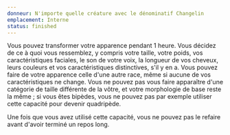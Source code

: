```yaml
---
donneur: N'importe quelle créature avec le dénominatif Changelin
emplacement: Interne
status: finished
---
```

Vous pouvez transformer votre apparence pendant 1 heure. Vous décidez de ce à quoi vous ressemblez, y compris votre taille, votre poids, vos caractéristiques faciales, le son de votre voix, la longueur de vos cheveux, leurs couleurs et vos caractéristiques distinctives, s'il y en a. Vous pouvez faire de votre apparence celle d'une autre race, même si aucune de vos caractéristiques ne change. Vous ne pouvez pas vous faire apparaître d'une catégorie de taille différente de la vôtre, et votre morphologie de base reste la même ; si vous êtes bipèdes, vous ne pouvez pas par exemple utiliser cette capacité pour devenir quadripède. 

Une fois que vous avez utilisé cette capacité, vous ne pouvez pas le refaire avant d'avoir terminé un repos long.